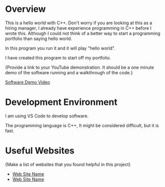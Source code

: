# Overview

This is a hello world with C++. Don't worry if you are looking at this as a hiring manager, I already have experience programming in C++ before I wrote this. Although I could not think of a better way to start a programming portfolio than saying hello world.

In this program you run it and it will play "hello world".

I have created this program to start off my portfolio.

{Provide a link to your YouTube demonstration.  It should be a one minute demo of the software running and a walkthrough of the code.}

[Software Demo Video](http://youtube.link.goes.here)

# Development Environment

I am using VS Code to develop software.

The programming language is C++, It might be considered difficult, but it is fast.

# Useful Websites

{Make a list of websites that you found helpful in this project}
* [Web Site Name](http://url.link.goes.here)
* [Web Site Name](http://url.link.goes.here)